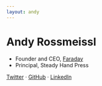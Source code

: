 ```yaml
---
layout: andy
---
```


# Andy Rossmeissl

* Founder and CEO, [Faraday](http://faraday.io)
* Principal, Steady Hand Press

[Twitter](http://twitter.com/rossmeissl) &middot; [GitHub](http://github.com/rossmeissl) &middot; [LinkedIn](http://linkedin.com/in/rossmeissl)
